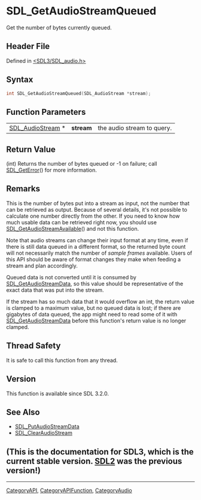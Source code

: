 # SDL_GetAudioStreamQueued

Get the number of bytes currently queued.

## Header File

Defined in [<SDL3/SDL_audio.h>](https://github.com/libsdl-org/SDL/blob/main/include/SDL3/SDL_audio.h)

## Syntax

```c
int SDL_GetAudioStreamQueued(SDL_AudioStream *stream);
```

## Function Parameters

|                                      |            |                            |
| ------------------------------------ | ---------- | -------------------------- |
| [SDL_AudioStream](SDL_AudioStream) * | **stream** | the audio stream to query. |

## Return Value

(int) Returns the number of bytes queued or -1 on failure; call
[SDL_GetError](SDL_GetError)() for more information.

## Remarks

This is the number of bytes put into a stream as input, not the number that
can be retrieved as output. Because of several details, it's not possible
to calculate one number directly from the other. If you need to know how
much usable data can be retrieved right now, you should use
[SDL_GetAudioStreamAvailable](SDL_GetAudioStreamAvailable)() and not this
function.

Note that audio streams can change their input format at any time, even if
there is still data queued in a different format, so the returned byte
count will not necessarily match the number of _sample frames_ available.
Users of this API should be aware of format changes they make when feeding
a stream and plan accordingly.

Queued data is not converted until it is consumed by
[SDL_GetAudioStreamData](SDL_GetAudioStreamData), so this value should be
representative of the exact data that was put into the stream.

If the stream has so much data that it would overflow an int, the return
value is clamped to a maximum value, but no queued data is lost; if there
are gigabytes of data queued, the app might need to read some of it with
[SDL_GetAudioStreamData](SDL_GetAudioStreamData) before this function's
return value is no longer clamped.

## Thread Safety

It is safe to call this function from any thread.

## Version

This function is available since SDL 3.2.0.

## See Also

- [SDL_PutAudioStreamData](SDL_PutAudioStreamData)
- [SDL_ClearAudioStream](SDL_ClearAudioStream)


## (This is the documentation for SDL3, which is the current stable version. [SDL2](https://wiki.libsdl.org/SDL2/) was the previous version!)



----
[CategoryAPI](CategoryAPI), [CategoryAPIFunction](CategoryAPIFunction), [CategoryAudio](CategoryAudio)

